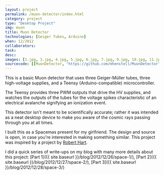 ```yaml
---
layout: project
permalink: /muon-detector/index.html 
category: project 
type: "Desktop Project" 
img: muon
title: Muon Detector
technologies: [Geiger Tubes, Arduino] 
when: 12/2012
collaborators:
task: 
desc:
images: [1.jpg, 3.jpg, 4.jpg, 5.jpg, 6.jpg, 7.jpg, 9.jpg, 10.jpg, 11.jpg]
sourcecode: [[MuonDetector, "https://github.com/mhenstell/MuonDetector"]] 
---
```


This is a basic Muon detector that uses three Geiger-Müller tubes, three high-voltage supplies, and a Teensy (Arduino-compatible) microcontroller. 

<!--break-->

The Teensy provides three PWM outputs that drive the HV supplies, and watches the outputs of the tubes for the voltage spikes characteristic of an electrical avalanche signifying an ionization event.

This detector isn't meant to be scientifically accurate; rather it was intended as a neat desktop device to make you aware of the cosmic rays passing through you at all times.

I built this as a Spacemas present for my girlfriend. The design and source is open, in case you're interested in making something similar. This project was inspired by a project by [Robert Hart](http://www.hardhack.org.au/geiger_muller_detector).

I did a quick series of write-ups on my blog with many more details about this project: [Part 1]({{ site.baseurl }}/blog/2012/12/26/space-1/), [Part 2]({{ site.baseurl }}/blog/2012/12/27/space-2/), [Part 3]({{ site.baseurl }}/blog/2012/12/28/space-3/)